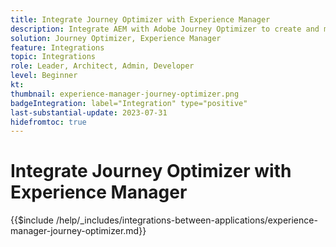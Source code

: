 ```yaml
---
title: Integrate Journey Optimizer with Experience Manager
description: Integrate AEM with Adobe Journey Optimizer to create and manage customer journeys.
solution: Journey Optimizer, Experience Manager
feature: Integrations
topic: Integrations
role: Leader, Architect, Admin, Developer
level: Beginner
kt:
thumbnail: experience-manager-journey-optimizer.png
badgeIntegration: label="Integration" type="positive"
last-substantial-update: 2023-07-31
hidefromtoc: true
---
```


# Integrate Journey Optimizer with Experience Manager

{{$include /help/_includes/integrations-between-applications/experience-manager-journey-optimizer.md}}
